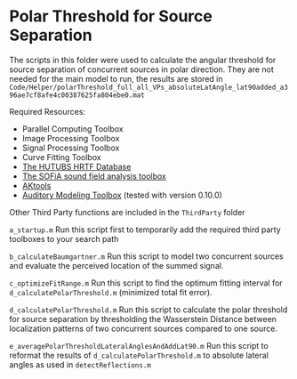 # Polar Threshold for Source Separation
The scripts in this folder were used to calculate the angular threshold for source separation of concurrent sources in polar direction. They are not needed for the main model to run, the results are stored in `Code/Helper/polarThreshold_full_all_VPs_absoluteLatAngle_lat90added_a396ae7cf8afe4c00387625fa804ebe0.mat`


Required Resources:

* Parallel Computing Toolbox
* Image Processing Toolbox
* Signal Processing Toolbox
* Curve Fitting Toolbox
* [The HUTUBS HRTF Database](https://depositonce.tu-berlin.de/handle/11303/9429) 
* [The SOFiA sound field analysis toolbox](https://audiogroup.web.th-koeln.de/SOFiA_wiki/WELCOME.html)
* [AKtools](https://www.ak.tu-berlin.de/menue/publications/open_research_tools/aktools/)
* [Auditory Modeling Toolbox](https://amtoolbox.org) (tested with version 0.10.0)

Other Third Party functions are included in the `ThirdParty` folder

`a_startup.m`
Run this script first to temporarily add the required third party toolboxes to your search path

`b_calculateBaumgartner.m`
Run this script to model two concurrent sources and evaluate the perceived location of the summed signal.

`c_optimizeFitRange.m`
Run this script to find the optimum fitting interval for `d_calculatePolarThreshold.m` (minimized total fit error).

`d_calculatePolarThreshold.m`
Run this script to calculate the polar threshold for source separation by thresholding the Wasserstein Distance between localization patterns of two concurrent sources compared to one source.

`e_averagePolarThresholdLateralAnglesAndAddLat90.m`
Run this script to reformat the results of `d_calculatePolarThreshold.m` to absolute lateral angles as used in `detectReflections.m`